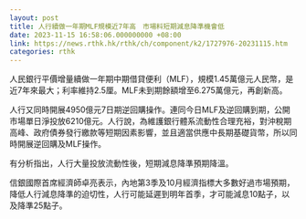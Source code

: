 ```yaml
---
layout: post
title: 人行續做一年期MLF規模近7年高　市場料短期減息降準機會低
date: 2023-11-15 16:58:06.000000000 +08:00
link: https://news.rthk.hk/rthk/ch/component/k2/1727976-20231115.htm
categories: rthk
---
```


人民銀行平價增量續做一年期中期借貸便利（MLF），規模1.45萬億元人民幣，是近7年來最大；利率維持2.5厘。MLF未到期餘額增至6.275萬億元，再創新高。

人行又同時開展4950億元7日期逆回購操作。連同今日MLF及逆回購到期，公開市場單日淨投放6210億元。人行說，為維護銀行體系流動性合理充裕，對沖稅期高峰、政府債券發行繳款等短期因素影響，並且適當供應中長期基礎貨幣，所以同時開展逆回購及MLF操作。 

有分析指出，人行大量投放流動性後，短期減息降準預期降溫。

信銀國際首席經濟師卓亮表示，內地第3季及10月經濟指標大多數好過市場預期，降低人行減息降準的迫切性，人行可能延遲到明年首季，才可能減息10點子，以及降準25點子。
